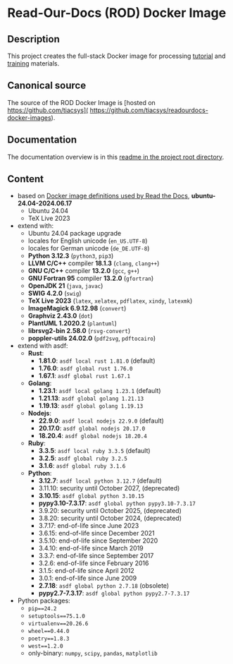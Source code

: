 # Read-Our-Docs (ROD) Docker Image

## Description

This project creates the full-stack Docker image for processing [tutorial](
https://bridle.tiac-systems.net/tutorials) and [training](
https://bridle.tiac-systems.net/trainings) materials.

## Canonical source

The source of the ROD Docker Image is [hosted on https://github.com/tiacsys](
https://github.com/tiacsys/readourdocs-docker-images).

## Documentation

The documentation overview is in this [readme in the project root directory](
README.md).

## Content

- based on [Docker image definitions used by Read the
  Docs](https://github.com/readthedocs/readthedocs-docker-images),
  **ubuntu-24.04-2024.06.17**
  - Ubuntu 24.04
  - TeX Live 2023
- extend with:
  - Ubuntu 24.04 package upgrade
  - locales for English unicode (`en_US.UTF-8`)
  - locales for German unicode (`de_DE.UTF-8`)
  - **Python 3.12.3** (`python3`, `pip3`)
  - **LLVM C/C++** compiler **18.1.3** (`clang`, `clang++`)
  - **GNU C/C++** compiler **13.2.0** (`gcc`, `g++`)
  - **GNU Fortran 95** compiler **13.2.0** (`gfortran`)
  - **OpenJDK 21** (`java`, `javac`)
  - **SWIG 4.2.0** (`swig`)
  - **TeX Live 2023** (`latex`, `xelatex`, `pdflatex`, `xindy`, `latexmk`)
  - **ImageMagick 6.9.12.98** (`convert`)
  - **Graphviz 2.43.0** (`dot`)
  - **PlantUML 1.2020.2** (`plantuml`)
  - **librsvg2-bin 2.58.0** (`rsvg-convert`)
  - **poppler-utils 24.02.0** (`pdf2svg`, `pdftocairo`)
- extend with asdf:
  - **Rust**:
    - **1.81.0**: `asdf local rust 1.81.0` (default)
    - **1.76.0**: `asdf global rust 1.76.0`
    - **1.67.1**: `asdf global rust 1.67.1`
  - **Golang**:
    - **1.23.1**: `asdf local golang 1.23.1` (default)
    - **1.21.13**: `asdf global golang 1.21.13`
    - **1.19.13**: `asdf global golang 1.19.13`
  - **Nodejs**:
    - **22.9.0**: `asdf local nodejs 22.9.0` (default)
    - **20.17.0**: `asdf global nodejs 20.17.0`
    - **18.20.4**: `asdf global nodejs 18.20.4`
  - **Ruby**:
    - **3.3.5**: `asdf local ruby 3.3.5` (default)
    - **3.2.5**: `asdf global ruby 3.2.5`
    - **3.1.6**: `asdf global ruby 3.1.6`
  - **Python**:
    - **3.12.7**: `asdf local python 3.12.7` (default)
    - 3.11.10: security until October 2027, (deprecated)
    - **3.10.15**: `asdf global python 3.10.15`
    - **pypy3.10-7.3.17**: `asdf global python pypy3.10-7.3.17`
    - 3.9.20: security until October 2025, (deprecated)
    - 3.8.20: security until October 2024, (deprecated)
    - 3.7.17: end-of-life since June 2023
    - 3.6.15: end-of-life since December 2021
    - 3.5.10: end-of-life since September 2020
    - 3.4.10: end-of-life since March 2019
    - 3.3.7: end-of-life since September 2017
    - 3.2.6: end-of-life since February 2016
    - 3.1.5: end-of-life since April 2012
    - 3.0.1: end-of-life since June 2009
    - **2.7.18**: `asdf global python 2.7.18` (obsolete)
    - **pypy2.7-7.3.17**: `asdf global python pypy2.7-7.3.17`
- Python packages:
  - `pip==24.2`
  - `setuptools==75.1.0`
  - `virtualenv==20.26.6`
  - `wheel==0.44.0`
  - `poetry==1.8.3`
  - `west==1.2.0`
  - only-binary: `numpy`, `scipy`, `pandas`, `matplotlib`
